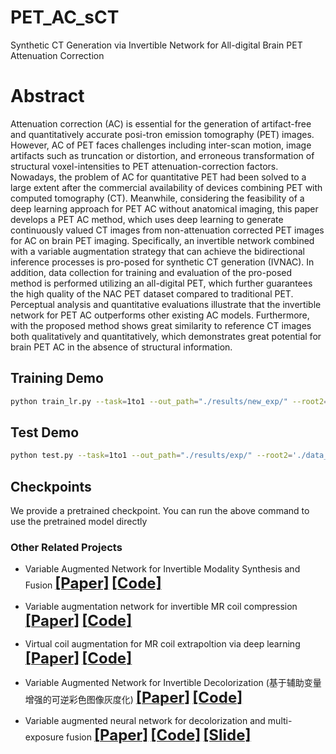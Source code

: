 # PET_AC_sCT
Synthetic CT Generation via Invertible Network for All-digital Brain PET Attenuation Correction


# Abstract
Attenuation correction (AC) is essential for the generation of artifact-free and quantitatively accurate posi-tron emission tomography (PET) images. However, AC of PET faces challenges including inter-scan motion, image artifacts such as truncation or distortion, and erroneous transformation of structural voxel-intensities to PET attenuation-correction factors. Nowadays, the problem of AC for quantitative PET had been solved to a large extent after the commercial availability of devices combining PET with computed tomography (CT). Meanwhile, considering the feasibility of a deep learning approach for PET AC without anatomical imaging, this paper develops a PET AC method, which uses deep learning to generate continuously valued CT images from non-attenuation corrected PET images for AC on brain PET imaging. Specifically, an invertible network combined with a variable augmentation strategy that can achieve the bidirectional inference processes is pro-posed for synthetic CT generation (IVNAC). In addition, data collection for training and evaluation of the pro-posed method is performed utilizing an all-digital PET, which further guarantees the high quality of the NAC PET dataset compared to traditional PET. Perceptual analysis and quantitative evaluations illustrate that the invertible network for PET AC outperforms other existing AC models. Furthermore, with the proposed method shows great similarity to reference CT images both qualitatively and quantitatively, which demonstrates great potential for brain PET AC in the absence of structural information.


## Training Demo
```bash
python train_lr.py --task=1to1 --out_path="./results/new_exp/" --root2='./data_for_training/pet_mat' --root3='./data_for_training/pet_mat' --root1='./data_for_training/ct_mat'
```
## Test Demo
```bash
python test.py --task=1to1 --out_path="./results/exp/" --root2='./data_for_test/pet_mat' --root3='./data_for_test/pet_mat' --root1='./data_for_test/ct_mat' --ckpt="./results/exp/1to1/checkpoint/0028.pth"
```
## Checkpoints
We provide a pretrained checkpoint. You can run the above command to use the pretrained model directly

### Other Related Projects

  * Variable Augmented Network for Invertible Modality Synthesis and Fusion  [<font size=5>**[Paper]**</font>](https://ieeexplore.ieee.org/abstract/document/10070774)   [<font size=5>**[Code]**</font>](https://github.com/yqx7150/iVAN)    
  
 * Variable augmentation network for invertible MR coil compression  [<font size=5>**[Paper]**</font>](https://www.sciencedirect.com/science/article/abs/pii/S0730725X24000225)   [<font size=5>**[Code]**</font>](https://github.com/yqx7150/VAN-ICC)         

 * Virtual coil augmentation for MR coil extrapoltion via deep learning  [<font size=5>**[Paper]**</font>](https://www.sciencedirect.com/science/article/abs/pii/S0730725X22001722)   [<font size=5>**[Code]**</font>](https://github.com/yqx7150/VCA)    

  * Variable Augmented Network for Invertible Decolorization (基于辅助变量增强的可逆彩色图像灰度化)  [<font size=5>**[Paper]**</font>](https://jeit.ac.cn/cn/article/doi/10.11999/JEIT221205?viewType=HTML)   [<font size=5>**[Code]**</font>](https://github.com/yqx7150/VA-IDN)        

  * Variable augmented neural network for decolorization and multi-exposure fusion [<font size=5>**[Paper]**</font>](https://www.sciencedirect.com/science/article/abs/pii/S1566253517305298)   [<font size=5>**[Code]**</font>](https://github.com/yqx7150/DecolorNet_FusionNet_code)   [<font size=5>**[Slide]**</font>](https://github.com/yqx7150/EDAEPRec/tree/master/Slide)   
   
